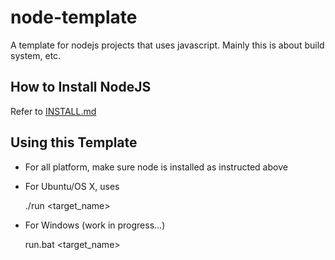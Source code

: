 node-template
=============

A template for nodejs projects that uses javascript. Mainly this is about build system, etc.

How to Install NodeJS
---

Refer to [INSTALL.md](INSTALL.md)

Using this Template
---

* For all platform, make sure node is installed as instructed above
* For Ubuntu/OS X, uses 
 
    ./run \<target_name\>

* For Windows (work in progress...)
  
    run.bat \<target_name\>


